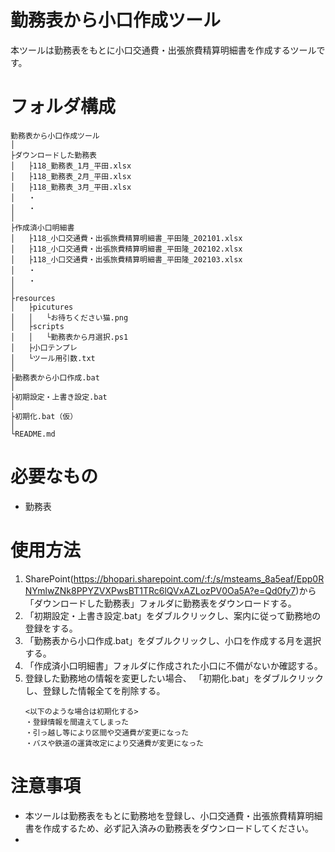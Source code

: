 # 勤務表から小口作成ツール

本ツールは勤務表をもとに小口交通費・出張旅費精算明細書を作成するツールです。

# フォルダ構成
~~~
勤務表から小口作成ツール								
│								
├ダウンロードした勤務表							
│	├118_勤務表_1月_平田.xlsx						
│	├118_勤務表_2月_平田.xlsx						
│	├118_勤務表_3月_平田.xlsx						
│	・							
│	・							
│								
├作成済小口明細書							
│	├118_小口交通費・出張旅費精算明細書_平田隆_202101.xlsx				
│	├118_小口交通費・出張旅費精算明細書_平田隆_202102.xlsx				
│	├118_小口交通費・出張旅費精算明細書_平田隆_202103.xlsx						
│	・							
│	・							
│								
├resources							
│	├picutures						
│	│	└お待ちください猫.png					
│	├scripts						
│	│	└勤務表から月選択.ps1					
│	├小口テンプレ
│	└ツール用引数.txt						
│								
├勤務表から小口作成.bat							
│								
├初期設定・上書き設定.bat							
│								
├初期化.bat（仮）							
│								
└README.md							
~~~
# 必要なもの

* 勤務表

# 使用方法

1. SharePoint(https://bhopari.sharepoint.com/:f:/s/msteams_8a5eaf/Epp0RNYmlwZNk8PPYZVXPwsBT1TRc6lQVxAZLozPV0Oa5A?e=Qd0fy7)から「ダウンロードした勤務表」フォルダに勤務表をダウンロードする。
2. 「初期設定・上書き設定.bat」をダブルクリックし、案内に従って勤務地の登録をする。
3. 「勤務表から小口作成.bat」をダブルクリックし、小口を作成する月を選択する。
4. 「作成済小口明細書」フォルダに作成された小口に不備がないか確認する。
5. 登録した勤務地の情報を変更したい場合、 「初期化.bat」をダブルクリックし、登録した情報全てを削除する。
    ~~~
    <以下のような場合は初期化する>
    ・登録情報を間違えてしまった
    ・引っ越し等により区間や交通費が変更になった
    ・バスや鉄道の運賃改定により交通費が変更になった
    ~~~
# 注意事項
* 本ツールは勤務表をもとに勤務地を登録し、小口交通費・出張旅費精算明細書を作成するため、必ず記入済みの勤務表をダウンロードしてください。
* 

